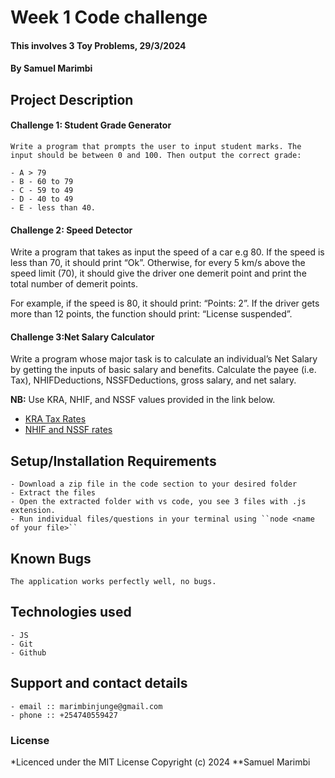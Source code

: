 # Week 1 Code challenge
#### This involves 3 Toy Problems, 29/3/2024
#### **By Samuel Marimbi**
## Project Description
#### Challenge 1: Student Grade Generator
    Write a program that prompts the user to input student marks. The input should be between 0 and 100. Then output the correct grade:

    - A > 79
    - B - 60 to 79
    - C - 59 to 49
    - D - 40 to 49
    - E - less than 40.

#### Challenge 2: Speed Detector
   Write a program that takes as input the speed of a car e.g 80. If the speed is less than 70, it should print “Ok”. Otherwise, for every 5 km/s above the speed limit (70), it should give the driver one demerit point and print the total number of demerit points.

   For example, if the speed is 80, it should print: “Points: 2”. If the driver gets more than 12 points, the function should print: “License suspended”.

#### Challenge 3:Net Salary Calculator

Write a program whose major task is to calculate an individual’s Net Salary by getting the inputs of basic salary and benefits. Calculate the payee (i.e. Tax), NHIFDeductions, NSSFDeductions, gross salary, and net salary.

**NB:** Use KRA, NHIF, and NSSF values provided in the link below.

- [KRA Tax Rates](https://www.kra.go.ke/en/individual/calculate-tax/calculating-tax/paye)
- [NHIF and NSSF rates](https://www.aren.co.ke/payroll/taxrates.htm)

## Setup/Installation Requirements
    - Download a zip file in the code section to your desired folder
    - Extract the files
    - Open the extracted folder with vs code, you see 3 files with .js extension.
    - Run individual files/questions in your terminal using ``node <name of your file>``
       

## Known Bugs
    The application works perfectly well, no bugs.

## Technologies used
    - JS
    - Git
    - Github

## Support and contact details
    - email :: marimbinjunge@gmail.com
    - phone :: +254740559427

### License

*Licenced under the MIT License
Copyright (c) 2024 **Samuel Marimbi